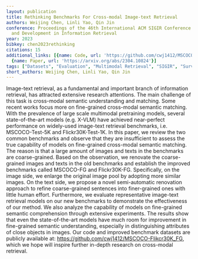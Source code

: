 ```yaml
---
layout: publication
title: Rethinking Benchmarks For Cross-modal Image-text Retrieval
authors: Weijing Chen, Linli Yao, Qin Jin
conference: Proceedings of the 46th International ACM SIGIR Conference on Research
  and Development in Information Retrieval
year: 2023
bibkey: chen2023rethinking
citations: 15
additional_links: [{name: Code, url: 'https://github.com/cwj1412/MSCOCO-Flikcr30K_FG,'},
  {name: Paper, url: 'https://arxiv.org/abs/2304.10824'}]
tags: ["Datasets", "Evaluation", "Multimodal Retrieval", "SIGIR", "Survey Paper", "Text Retrieval"]
short_authors: Weijing Chen, Linli Yao, Qin Jin
---
```

Image-text retrieval, as a fundamental and important branch of information
retrieval, has attracted extensive research attentions. The main challenge of
this task is cross-modal semantic understanding and matching. Some recent works
focus more on fine-grained cross-modal semantic matching. With the prevalence
of large scale multimodal pretraining models, several state-of-the-art models
(e.g. X-VLM) have achieved near-perfect performance on widely-used image-text
retrieval benchmarks, i.e. MSCOCO-Test-5K and Flickr30K-Test-1K. In this paper,
we review the two common benchmarks and observe that they are insufficient to
assess the true capability of models on fine-grained cross-modal semantic
matching. The reason is that a large amount of images and texts in the
benchmarks are coarse-grained. Based on the observation, we renovate the
coarse-grained images and texts in the old benchmarks and establish the
improved benchmarks called MSCOCO-FG and Flickr30K-FG. Specifically, on the
image side, we enlarge the original image pool by adopting more similar images.
On the text side, we propose a novel semi-automatic renovation approach to
refine coarse-grained sentences into finer-grained ones with little human
effort. Furthermore, we evaluate representative image-text retrieval models on
our new benchmarks to demonstrate the effectiveness of our method. We also
analyze the capability of models on fine-grained semantic comprehension through
extensive experiments. The results show that even the state-of-the-art models
have much room for improvement in fine-grained semantic understanding,
especially in distinguishing attributes of close objects in images. Our code
and improved benchmark datasets are publicly available at:
https://github.com/cwj1412/MSCOCO-Flikcr30K_FG, which we hope will inspire
further in-depth research on cross-modal retrieval.